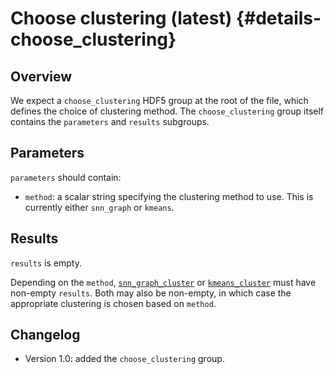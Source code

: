 # Choose clustering (latest) {#details-choose_clustering}

## Overview

We expect a `choose_clustering` HDF5 group at the root of the file, which defines the choice of clustering method.
The `choose_clustering` group itself contains the `parameters` and `results` subgroups.

## Parameters

`parameters` should contain:

- `method`: a scalar string specifying the clustering method to use.
  This is currently either `snn_graph` or `kmeans`.

## Results

`results` is empty.
 
Depending on the `method`, [`snn_graph_cluster`](../snn_graph_cluster/latest.md) or [`kmeans_cluster`](../kmeans_cluster/latest.md) must have non-empty `results`.
Both may also be non-empty, in which case the appropriate clustering is chosen based on `method`.

## Changelog

- Version 1.0: added the `choose_clustering` group.
